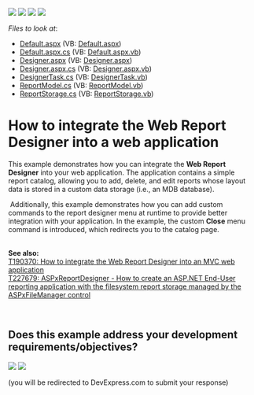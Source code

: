 <!-- default badges list -->
![](https://img.shields.io/endpoint?url=https://codecentral.devexpress.com/api/v1/VersionRange/128601580/14.2.3%2B)
[![](https://img.shields.io/badge/Open_in_DevExpress_Support_Center-FF7200?style=flat-square&logo=DevExpress&logoColor=white)](https://supportcenter.devexpress.com/ticket/details/T178798)
[![](https://img.shields.io/badge/📖_How_to_use_DevExpress_Examples-e9f6fc?style=flat-square)](https://docs.devexpress.com/GeneralInformation/403183)
[![](https://img.shields.io/badge/💬_Leave_Feedback-feecdd?style=flat-square)](#does-this-example-address-your-development-requirementsobjectives)
<!-- default badges end -->
<!-- default file list -->
*Files to look at*:

* [Default.aspx](./CS/SimpleWebReportCatalog/Default.aspx) (VB: [Default.aspx](./VB/SimpleWebReportCatalog/Default.aspx))
* [Default.aspx.cs](./CS/SimpleWebReportCatalog/Default.aspx.cs) (VB: [Default.aspx.vb](./VB/SimpleWebReportCatalog/Default.aspx.vb))
* [Designer.aspx](./CS/SimpleWebReportCatalog/Designer.aspx) (VB: [Designer.aspx](./VB/SimpleWebReportCatalog/Designer.aspx))
* [Designer.aspx.cs](./CS/SimpleWebReportCatalog/Designer.aspx.cs) (VB: [Designer.aspx.vb](./VB/SimpleWebReportCatalog/Designer.aspx.vb))
* [DesignerTask.cs](./CS/SimpleWebReportCatalog/DesignerTask.cs) (VB: [DesignerTask.vb](./VB/SimpleWebReportCatalog/DesignerTask.vb))
* [ReportModel.cs](./CS/SimpleWebReportCatalog/ReportModel.cs) (VB: [ReportModel.vb](./VB/SimpleWebReportCatalog/ReportModel.vb))
* [ReportStorage.cs](./CS/SimpleWebReportCatalog/ReportStorage.cs) (VB: [ReportStorage.vb](./VB/SimpleWebReportCatalog/ReportStorage.vb))
<!-- default file list end -->
# How to integrate the Web Report Designer into a web application


<p>This example demonstrates how you can integrate the <strong>Web Report Designer</strong> into your web application. The application contains a simple report catalog, allowing you to add, delete, and edit reports whose layout data is stored in a custom data storage (i.e., an MDB database).</p>
<p> Additionally, this example demonstrates how you can add custom commands to the report designer menu at runtime to provide better integration with your application. In the example, the custom <strong>Close</strong> menu command is introduced, which redirects you to the catalog page.</p>
<p> <br /><strong>See also:<br /></strong><a href="https://www.devexpress.com/Support/Center/p/T190370">T190370: How to integrate the Web Report Designer into an MVC web application</a><br /><a href="https://www.devexpress.com/Support/Center/p/T227679">T227679: ASPxReportDesigner - How to create an ASP.NET End-User reporting application with the filesystem report storage managed by the ASPxFileManager control</a></p>

<br/>


<!-- feedback -->
## Does this example address your development requirements/objectives?

[<img src="https://www.devexpress.com/support/examples/i/yes-button.svg"/>](https://www.devexpress.com/support/examples/survey.xml?utm_source=github&utm_campaign=reporting-web-forms-designer-storage&~~~was_helpful=yes) [<img src="https://www.devexpress.com/support/examples/i/no-button.svg"/>](https://www.devexpress.com/support/examples/survey.xml?utm_source=github&utm_campaign=reporting-web-forms-designer-storage&~~~was_helpful=no)

(you will be redirected to DevExpress.com to submit your response)
<!-- feedback end -->
